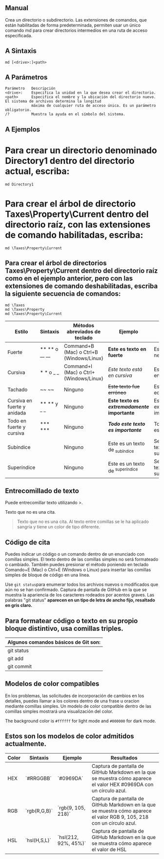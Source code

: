## Manual

Crea un directorio o subdirectorio. Las extensiones de comandos, que están habilitadas de forma predeterminada, permiten usar un único comando md para crear directorios intermedios en una ruta de acceso especificada.


## A Sintaxis

    md [<drive>:]<path>

## A Parámetros

    Parámetro	Descripción
    <drive>:	Especifica la unidad en la que desea crear el directorio.
    <path>	    Especifica el nombre y la ubicación del directorio nuevo. El sistema de archivos determina la longitud
                máxima de cualquier ruta de acceso única. Es un parámetro obligatorio.
    /?	        Muestra la ayuda en el símbolo del sistema.

## A Ejemplos
# Para crear un directorio denominado Directory1 dentro del directorio actual, escriba:
         
    md Directory1
# Para crear el árbol de directorio Taxes\Property\Current dentro del directorio raíz, con las extensiones de comando habilitadas, escriba:

    md \Taxes\Property\Current
    
## Para crear el árbol de directorios Taxes\Property\Current dentro del directorio raíz como en el ejemplo anterior, pero con las extensiones de comando deshabilitadas, escriba la siguiente secuencia de comandos:
    md \Taxes
    md \Taxes\Property
    md \Taxes\Property\Current
| Estilo                        | Sintaxis       | Métodos abreviados de teclado        | Ejemplo                                    | Resultados                               |
|-------------------------------|----------------|---------------------------------------|--------------------------------------------|------------------------------------------|
| Fuerte                        | ** ** o __ __ | Command+B (Mac) o Ctrl+B (Windows/Linux) | **Este es texto en fuerte**                     | Esto es texto en negrita.                |
| Cursiva                       | * * o _ _     | Command+I (Mac) o CtrI+ (Windows/Linux)  | _Este texto está en cursiva_                 | Este texto está en cursiva               |
| Tachado                       | ~~ ~~          | Ninguno                               | ~~Este texto fue erróneo~~                 | Este texto está equivocado               |
| Cursiva en fuerte y anidada  | ** ** y _ _   | Ninguno                               | **Este texto es _extremadamente_ importante**     | Este texto es extremadamente importante |
| Todo en fuerte y cursiva    | *** ***        | Ninguno                               | ***Todo este texto es importante***          | Todo este texto es importante           |
| Subíndice                    | <sub> </sub>  | Ninguno                               | Este es un texto de <sub>subíndice</sub>        | Se trata de un texto de subíndice       |
| Superíndice                  | <sup> </sup>  | Ninguno                               | Este es un texto de <sup>superíndice</sup>      | Se trata de un texto de superíndice     |



## Entrecomillado de texto
Puede entrecomillar texto utilizando >.

Texto que no es una cita.

> Texto que no es una cita.
Al texto entre comillas se le ha aplicado sangría y tiene un color de tipo diferente.

## Código de cita
Puedes indicar un código o un comando dentro de un enunciado con comillas simples. El texto dentro de las comillas simples no será formateado o cambiado. También puedes presionar el método poniendo en teclado Comando+E (Mac) o Ctrl+E (Windows o Linux) para insertar las comillas simples de bloque de código en una línea.

Use `git status`para enumerar todos los archivos nuevos o modificados que aún no se han confirmado.
Captura de pantalla de GitHub  en la que se muestra la apariencia de los caracteres rodeados por acentos graves. Las palabras "git status" **aparecen en un tipo de letra de ancho fijo, resaltado en gris claro.**

## Para formatear código o texto en su propio bloque distintivo, usa comillas triples.

|Algunos comandos básicos de Git son: |
|-------------------------------|
| git status                    |
| git add                       |
| git commit                    |

## Modelos de color compatibles
En los problemas, las solicitudes de incorporación de cambios en los detalles, puedes llamar a los colores dentro de una frase u oracion mediante comillas simples. Un modelo de color compatible dentro de las comillas simples mostrará una visualización del color.

The background color is `#ffffff` for light mode and `#000000` for dark mode.

## Estos son los modelos de color admitidos actualmente.

| Color | Sintaxis | Ejemplo | Resultados |
|-------|----------|---------|------------|
| HEX   | \`#RRGGBB\` | \`#0969DA\` | Captura de pantalla de GitHub Markdown en la que se muestra cómo aparece el valor HEX #0969DA con un círculo azul. |
| RGB   | \`rgb(R,G,B)\` | \`rgb(9, 105, 218)\` | Captura de pantalla de GitHub Markdown en la que se muestra cómo aparece el valor RGB 9, 105, 218 con un círculo azul. |
| HSL   | \`hsl(H,S,L)\` | \`hsl(212, 92%, 45%)\` | Captura de pantalla de GitHub Markdown en la que se muestra cómo aparece el valor de HSL


